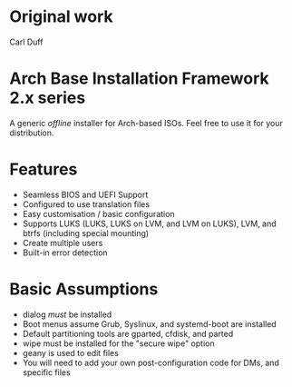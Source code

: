 # Original work
Carl Duff

# Arch Base Installation Framework 2.x series
A generic *offline* installer for Arch-based ISOs. Feel free to use it for your distribution.


# Features
+ Seamless BIOS and UEFI Support
+ Configured to use translation files
+ Easy customisation / basic configuration
+ Supports LUKS (LUKS, LUKS on LVM, and LVM on LUKS), LVM, and btrfs (including special mounting)
+ Create multiple users
+ Built-in error detection


# Basic Assumptions
+ dialog *must* be installed
+ Boot menus assume Grub, Syslinux, and systemd-boot are installed
+ Default partitioning tools are gparted, cfdisk, and parted
+ wipe must be installed for the "secure wipe" option
+ geany is used to edit files
+ You will need to add your own post-configuration code for DMs, and specific files
